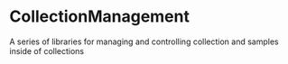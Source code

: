# CollectionManagement
A series of libraries for managing and controlling collection and samples inside of collections 
